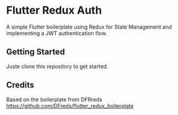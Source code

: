 # Flutter Redux Auth

A simple Flutter boilerplate using Redux for State Management and implementing a JWT authentication flow.

## Getting Started

Juste clone this repository to get started.

## Credits

Based on the boilerplate from DFRreds
https://github.com/DFreds/flutter_redux_boilerplate